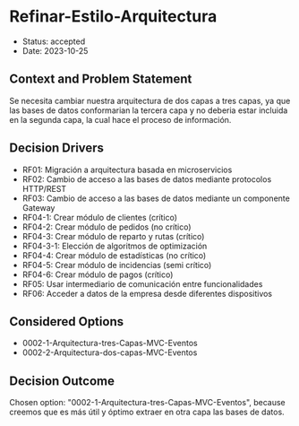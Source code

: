 # Refinar-Estilo-Arquitectura

* Status: accepted
* Date: 2023-10-25

## Context and Problem Statement

Se necesita cambiar nuestra arquitectura de dos capas a tres capas, ya que las bases de datos conformarian la tercera capa y no deberia estar incluida en la segunda capa, la cual hace el proceso de información.

## Decision Drivers

* RF01: Migración a arquitectura basada en microservicios
* RF02: Cambio de acceso a las bases de datos mediante protocolos HTTP/REST
* RF03: Cambio de acceso a las bases de datos mediante un componente Gateway
* RF04-1: Crear módulo de clientes (crítico)
* RF04-2: Crear módulo de pedidos (no crítico)
* RF04-3: Crear módulo de reparto y rutas (crítico)
* RF04-3-1: Elección de algoritmos de optimización
* RF04-4: Crear módulo de estadísticas (no crítico)
* RF04-5: Crear módulo de incidencias (semi crítico)
* RF04-6: Crear módulo de pagos (crítico)
* RF05: Usar intermediario de comunicación entre funcionalidades
* RF06: Acceder a datos de la empresa desde diferentes dispositivos

## Considered Options

* 0002-1-Arquitectura-tres-Capas-MVC-Eventos
* 0002-2-Arquitectura-dos-capas-MVC-Eventos

## Decision Outcome

Chosen option: "0002-1-Arquitectura-tres-Capas-MVC-Eventos", because creemos que es más útil y óptimo extraer en otra capa las bases de datos.
